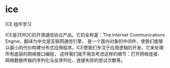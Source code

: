 # ice
 ICE 组件学习
 
 ICE是ZEROC的开源通信协议产品，它的全称是：The Internet Communications Engine，翻译为中文是互联网通信引擎，
 是一个面向对象的中间件，使我们能够以最小的代价构建分布式应用程序。ICE使我们专注于应用逻辑的开发，它来处理所有底层的网络接口编程，
 这样我们就不用去考虑这样的细节：打开网络连接、网络数据传输的序列化与反序列化、连接失败的尝试次数等。

